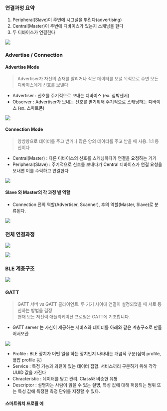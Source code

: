 ### 연결과정 요약
1. Peripheral(Slave)이 주변에 시그널을 뿌린다(advertising)
2. Central(Master)이 주변에 디바이스가 있는지 스캐닝을 한다
3. 두 디바이스가 연결한다

![](https://media.vlpt.us/images/zhemdrawer/post/337793ec-7632-4424-bc8a-f74ed643a0d7/bluetooth-ble-roles.png)

### Advertise / Connection

#### Advertise Mode
>Advertiser가 자신의 존재를 알리거나 작은 데이터를 보낼 목적으로 주변 모든 디바이스에게 신호를 보낸다

- Advertiser : 신호를 주기적으로 보내는 디바이스 (ex. 심박센서)
- Observer : Advertiser가 보내는 신호를 받기위해 주기적으로 스캐닝하는 디바이스 (ex. 스마트폰)

![](https://yonghyunlee.gitlab.io/assets/img/BLE.png)

#### Connection Mode
>양방향으로 데이터를 주고 받거나 많은 양의 데이터를 주고 받을 때 사용. 1:1 통신이다

- Central(Master) : 다른 디바이스의 신호를 스캐닝하다가 연결을 요청하는 기기
- Peripheral(Slave) : 주기적으로 신호를 보내다가 Central 디바이스가 연결 요청을 보내면 이를 수락하고 연결한다

![](https://developer.apple.com/library/archive/documentation/NetworkingInternetWeb/Conceptual/CoreBluetooth_concepts/Art/CBDevices1_2x.png)

#### Slave 와 Master의 각 과정 별 역할

- Connection 전의 역할(Advertiser, Scanner), 후의 역할(Master, Slave)로 분류된다.

![](https://enidanny.github.io/assets/images/ble-connection.png)

### 전체 연결과정

![](https://img1.daumcdn.net/thumb/R1280x0/?scode=mtistory2&fname=https%3A%2F%2Fblog.kakaocdn.net%2Fdn%2FDIwoJ%2FbtqUpaNXJpz%2F8FqxITJKGKEAWxXDRmuyL0%2Fimg.png)

![](https://img1.daumcdn.net/thumb/R1280x0/?scode=mtistory2&fname=https%3A%2F%2Fblog.kakaocdn.net%2Fdn%2Fb8erTu%2FbtqUnK9PoZ4%2FodCpd0DvA5fNwRAhNRkt90%2Fimg.png)

### BLE 계층구조

![](https://punchthrough.com/wp-content/uploads/2017/11/throughput-part-2-graphic-01.png)

### GATT

>GATT 서버 vs GATT 클라이언트. 두 기기 사이에 연결이 설정되었을 때 서로 통신하는 방법을 결정  
현재 모든 저전력 애플리케이션 프로필은 GATT에 기초합니다.

- GATT server 는 자신이 제공하는 서비스와 데이터를 아래와 같은 계층구조로 만들어서보관

![](https://jung-max.github.io/images/Android-Bluetooth-low-energy/01.png)

- Profile : BLE 장치가 어떤 일을 하는 장치인지 나타내는 개념적 구분(심박 profile, 혈압 profile 등)
- Service : 특정 기능과 과련이 있는 데이터 집합. 서비스끼리 구분하기 위해 각각 UUID 값을 가진다
- Chracteristic : 데이터를 담고 관리. Class와 비슷한 유형
- Descriptor : 설명자는 사람이 읽을 수 있는 설명, 특성 값에 대해 허용되는 범위 또는 특성 값에 특정한 측정 단위를 지정할 수 있다.

#### 스마트워치 프로필 예
